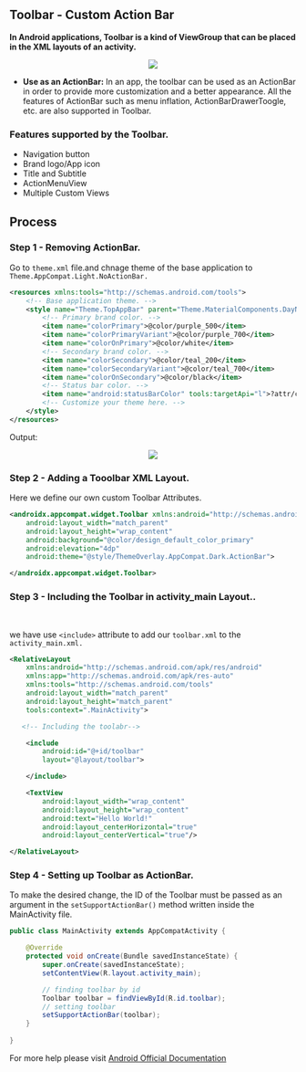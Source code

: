 ## Toolbar - Custom Action Bar

**In Android applications, Toolbar is a kind of ViewGroup that can be placed in the XML layouts of an activity.**

<p align ="center"><img src="https://user-images.githubusercontent.com/90956475/139467893-78610fa4-b49e-4179-b1a4-6853cdad0e9a.png"></p>

* **Use as an ActionBar:** In an app, the toolbar can be used as an ActionBar in order to provide more customization and a better appearance. All the features of ActionBar such as menu inflation, ActionBarDrawerToogle, etc. are also supported in Toolbar.

### Features supported by the Toolbar.

* Navigation button
* Brand logo/App icon
* Title and Subtitle
* ActionMenuView
* Multiple Custom Views     

## Process 

### Step 1 - Removing ActionBar.

Go to `theme.xml` file.and chnage theme of the base application to `Theme.AppCompat.Light.NoActionBar.`

```XML
<resources xmlns:tools="http://schemas.android.com/tools">
    <!-- Base application theme. -->
    <style name="Theme.TopAppBar" parent="Theme.MaterialComponents.DayNight.NoActionBar">
        <!-- Primary brand color. -->
        <item name="colorPrimary">@color/purple_500</item>
        <item name="colorPrimaryVariant">@color/purple_700</item>
        <item name="colorOnPrimary">@color/white</item>
        <!-- Secondary brand color. -->
        <item name="colorSecondary">@color/teal_200</item>
        <item name="colorSecondaryVariant">@color/teal_700</item>
        <item name="colorOnSecondary">@color/black</item>
        <!-- Status bar color. -->
        <item name="android:statusBarColor" tools:targetApi="l">?attr/colorPrimaryVariant</item>
        <!-- Customize your theme here. -->
    </style>
</resources>
```
Output:

<p align ="center"><img src="https://user-images.githubusercontent.com/90956475/139467895-a147446e-b01d-437e-b20a-99e754cbd1bc.png"></p>

### Step 2 - Adding a Tooolbar XML Layout.

Here we define our own custom Toolbar Attributes.

```XML
<androidx.appcompat.widget.Toolbar xmlns:android="http://schemas.android.com/apk/res/android"
    android:layout_width="match_parent"
    android:layout_height="wrap_content"
    android:background="@color/design_default_color_primary"
    android:elevation="4dp"
    android:theme="@style/ThemeOverlay.AppCompat.Dark.ActionBar">

</androidx.appcompat.widget.Toolbar>
```

### Step 3 - Including the Toolbar in activity_main Layout..
</br>

we have use `<include>` attribute to add our `toolbar.xml` to the `activity_main.xml.`

```XMl
<RelativeLayout
    xmlns:android="http://schemas.android.com/apk/res/android"
    xmlns:app="http://schemas.android.com/apk/res-auto"
    xmlns:tools="http://schemas.android.com/tools"
    android:layout_width="match_parent"
    android:layout_height="match_parent"
    tools:context=".MainActivity">

   <!-- Including the toolabr-->

    <include
        android:id="@+id/toolbar"
        layout="@layout/toolbar">

    </include>

    <TextView
        android:layout_width="wrap_content"
        android:layout_height="wrap_content"
        android:text="Hello World!"
        android:layout_centerHorizontal="true"
        android:layout_centerVertical="true"/>

</RelativeLayout>
```

### Step 4 - Setting up Toolbar as ActionBar.

To make the desired change, the ID of the Toolbar must be passed as an argument in the `setSupportActionBar()` method written inside the MainActivity file. 

```JAVA
public class MainActivity extends AppCompatActivity {

    @Override
    protected void onCreate(Bundle savedInstanceState) {
        super.onCreate(savedInstanceState);
        setContentView(R.layout.activity_main);

        // finding toolbar by id
        Toolbar toolbar = findViewById(R.id.toolbar);
        // setting toolbar
        setSupportActionBar(toolbar);
    }
    
}
```
For more help please visit [Android Official Documentation](https://developer.android.com/reference/android/widget/Toolbar)
